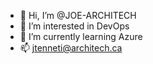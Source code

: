 - 👋 Hi, I’m @JOE-ARCHITECH
- 👀 I’m interested in DevOps
- 🌱 I’m currently learning Azure
- 📫 jtenneti@architech.ca

<!---
JOE-ARCHITECH/JOE-ARCHITECH is a ✨ special ✨ repository because its `README.md` (this file) appears on your GitHub profile.
You can click the Preview link to take a look at your changes.
--->
